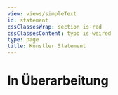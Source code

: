 ```yaml
---
view: views/simpleText
id: statement
cssClassesWrap: section is-red
cssClassesContent: typo is-weired
type: page
title: Künstler Statement
---
```

# In Überarbeitung